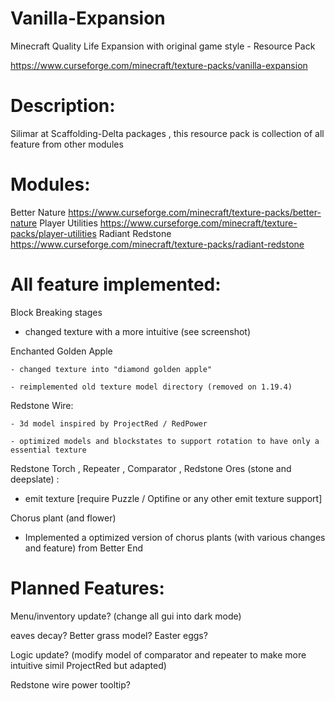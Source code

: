 # Vanilla-Expansion
Minecraft Quality Life Expansion with original game style - Resource Pack

https://www.curseforge.com/minecraft/texture-packs/vanilla-expansion

# Description:

Silimar at Scaffolding-Delta packages , this resource pack is collection of all feature from other modules

 

# Modules:

Better Nature
https://www.curseforge.com/minecraft/texture-packs/better-nature
Player Utilities
https://www.curseforge.com/minecraft/texture-packs/player-utilities
Radiant Redstone
https://www.curseforge.com/minecraft/texture-packs/radiant-redstone
 

# All feature implemented:

 

Block Breaking stages

   - changed texture with a more intuitive (see screenshot)

 

Enchanted Golden Apple

    - changed texture into "diamond golden apple"

    - reimplemented old texture model directory (removed on 1.19.4) 

 

Redstone Wire:

    - 3d model inspired by ProjectRed / RedPower

    - optimized models and blockstates to support rotation to have only a essential texture

 

Redstone Torch ,  Repeater , Comparator , Redstone Ores (stone and deepslate) :

   - emit texture [require Puzzle / Optifine or any other emit texture support]

 

Chorus plant (and flower) 

   - Implemented a optimized version of chorus plants (with various changes and feature) from Better End

 

 

# Planned Features:

 

Menu/inventory update? (change all gui into dark mode)

eaves decay? Better grass model? Easter eggs? 

Logic update? (modify model of comparator and repeater to make more intuitive simil ProjectRed but adapted)

Redstone wire power tooltip?
